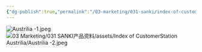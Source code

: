 ```yaml
---
{"dg-publish":true,"permalink":"/03-marketing/031-sanki/index-of-customer-station-austrilia/","tags":["SKProductLib"]}
---
```


![Austrilia -1.jpeg](/img/user/03%20Marketing/031%20SANKI%E4%BA%A7%E5%93%81%E8%B5%84%E6%96%99/assets/Index%20of%20CustomerStation%20Austrilia/Austrilia%20-1.jpeg)
![03 Marketing/031 SANKI产品资料/assets/Index of CustomerStation Austrilia/Austrilia -2.jpeg](/img/user/03%20Marketing/031%20SANKI%E4%BA%A7%E5%93%81%E8%B5%84%E6%96%99/assets/Index%20of%20CustomerStation%20Austrilia/Austrilia%20-2.jpeg)